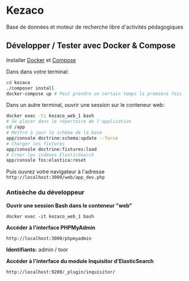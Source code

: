 # Kezaco

Base de données et moteur de recherche libre d'activités pédagogiques

## Développer / Tester avec Docker & Compose

Installer [Docker](https://docs.docker.com/installation/) et [Compose](https://docs.docker.com/compose/install/)

Dans dans votre terminal:

```bash
cd kezaco
./composer install
docker-compose up # Peut prendre un certain temps la première fois
```
Dans un autre terminal, ouvrir une session sur le conteneur web:
```bash
docker exec -ti kezaco_web_1 bash
# Se placer dans le répertoire de l'application
cd /app
# Mettre à jour le schéma de la base
app/console doctrine:schema:update --force
# Charger les fixtures
app/console doctrine:fixtures:load
# Créer les indexes ElasticSearch
app/console fos:elastica:reset
```

Puis ouvrez votre navigateur à l'adresse `http://localhost:3000/web/app_dev.php`

### Antisèche du développeur

**Ouvrir une session Bash dans le conteneur "web"**
```
docker exec -it kezaco_web_1 bash
```

**Accéder à l'interface PHPMyAdmin**
```
http://localhost:3000/phpmyadmin
```
**Identifiants:** admin / toor

**Accéder à l'interface du module Inquisitor d'ElasticSearch**
```
http://localhost:9200/_plugin/inquisitor/
```
